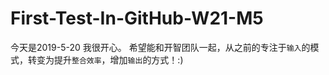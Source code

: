 # First-Test-In-GitHub-W21-M5
今天是2019-5-20
我很开心。
希望能和开智团队一起，从之前的专注于`输入`的模式，转变为提升`整合效率`，增加`输出`的方式！:)
